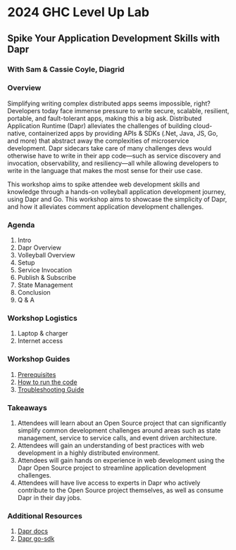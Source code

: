 # 2024 GHC Level Up Lab
## Spike Your Application Development Skills with Dapr
### With Sam & Cassie Coyle, Diagrid

### Overview
Simplifying writing complex distributed apps seems impossible, right? Developers today face immense pressure to write 
secure, scalable, resilient, portable, and fault-tolerant apps, making this a big ask.
Distributed Application Runtime (Dapr) alleviates the challenges of building cloud-native, containerized apps by 
providing APIs & SDKs (.Net, Java, JS, Go, and more) that abstract away the complexities of microservice development. 
Dapr sidecars take care of many challenges devs would otherwise have to write in their app code—such as service 
discovery and invocation, observability, and resiliency—all while allowing developers to write in the language that 
makes the most sense for their use case.

This workshop aims to spike attendee web development skills and knowledge through a hands-on volleyball application 
development journey, using Dapr and Go. This workshop aims to showcase the simplicity of Dapr, and how it alleviates 
comment application development challenges.

### Agenda
1. Intro
2. Dapr Overview
3. Volleyball Overview
4. Setup
5. Service Invocation
6. Publish & Subscribe
7. State Management
8. Conclusion
9. Q & A

### Workshop Logistics
1. Laptop & charger
2. Internet access

### Workshop Guides
1. [Prerequisites](./prereqs.md)
2. [How to run the code](./runningTheCode.md)
3. [Troubleshooting Guide](./troubleshooting.md)

### Takeaways
1. Attendees will learn about an Open Source project that can significantly simplify common development challenges 
around areas such as state management, service to service calls, and event driven architecture.
2. Attendees will gain an understanding of best practices with web development in a highly distributed environment.
3. Attendees will gain hands on experience in web development using the Dapr Open Source project to streamline 
application development challenges.
4. Attendees will have live access to experts in Dapr who actively contribute to the Open Source project themselves, 
as well as consume Dapr in their day jobs.

### Additional Resources
1. [Dapr docs](https://docs.dapr.io/)
2. [Dapr go-sdk](https://github.com/dapr/go-sdk)
